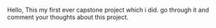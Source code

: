 Hello, This my first ever capstone project which i did.
go through it and comment your thoughts about this project.
